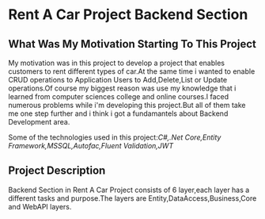 # Rent A Car Project Backend Section

## What Was My Motivation Starting To This Project

	
My motivation was in this project to develop a project that enables customers to rent different types of car.At the same time i wanted to enable CRUD operations to Application Users to Add,Delete,List or Update operations.Of course my biggest reason was use my knowledge that i learned from computer sciences college and online courses.I faced numerous problems while i'm developing this project.But all of them take me one step further and i think i got a fundamantels about Backend Development area.
  
Some of the technologies used in this project:<i>C#,.Net Core,Entity Framework,MSSQL,Autofac,Fluent Validation,JWT</i>

## Project Description

Backend Section in Rent A Car Project consists of 6 layer,each layer has a different tasks and purpose.The layers are Entity,DataAccess,Business,Core and WebAPI layers.



